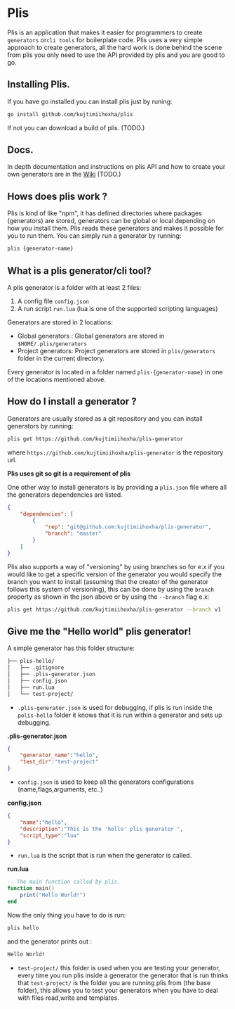 # Plis
Plis is an application that makes it easier for programmers to create `generators` or`cli tools` for boilerplate code.
Plis uses a very simple approach to create generators, all the hard work is done behind the scene from plis you only need
to use the API provided by plis and you are good to go.
## Installing Plis.
If you have go installed you can install plis just by runing:
```bash
go install github.com/kujtimiihoxha/plis
```
If not you can download a build of plis. (TODO.)
## Docs.
In depth documentation and instructions on plis API and how to create your own generators are in the
 [Wiki](https://github.com/kujtimiihoxha/plis/wiki) (TODO.)
## Hows does plis work ?
Plis is kind of like "npm", it has defined directories where packages (generators) are stored, generators can be 
global or local depending on how you install them. Plis reads these generators and makes it possible for you to run them.
You can simply run a generator by running:
```bash
plis {generator-name}
```
## What is a plis generator/cli tool?
A plis generator is a folder with at least 2 files:

1. A config file `config.json`
2. A run script `run.lua` (lua is one of the supported scripting languages)

Generators are stored in 2 locations:

 - Global generators :
 Global generators are stored in   `$HOME/.plis/generators`
 - Project generators:
 Project generators are stored in `plis/generators` folder in the current directory.
 
Every generator is located in a folder named `plis-{generator-name}` in one of the locations mentioned above.
 
## How do I install a generator ?

Generators are usually stored as a git repository and you can install generators by running:

 ```bash
plis get https://github.com/kujtimiihoxha/plis-generator
```

where `https://github.com/kujtimiihoxha/plis-generator` is the repository url.

**Plis uses git so git is a requirement of plis**

One other way to install generators is by providing a `plis.json` file where all the generators dependencies are listed.
```json
{
    "dependencies": [
        {
            "rep": "git@github.com:kujtimiihoxha/plis-generator",
            "branch": "master"
        }
    ]
}
```
Plis also supports a way of "versioning" by using branches so for e.x if you would like to get a specific
version of the generator you would specify the branch you want to install (assuming that the creator of the generator follows
this system of versioning), this can be done by using the `branch` property as shown in the json above or by using 
the `--branch` flag e.x:
```bash
plis get https://github.com/kujtimiihoxha/plis-generator --branch v1
```
## Give me the "Hello world" plis generator!
A simple generator has this folder structure:
```bash
├── plis-hello/
│   ├── .gitignore
│   ├── .plis-generator.json
│   ├── config.json
│   ├── run.lua
│   └── test-project/
```
- `.plis-generator.json` is used for debugging, if plis is run inside the `polis-hello` folder it knows that it is run
within a generator and sets up debugging.

**.plis-generator.json**
```json
{
    "generator_name":"hello",
    "test_dir":"test-project"
}
```
- `config.json` is used to keep all the generators configurations (name,flags,arguments, etc..)

**config.json**
```json
{
    "name":"hello",
    "description":"This is the 'hello' plis generator ",
    "script_type":"lua"
}
```
- `run.lua` is the script that is run when the generator is called.

**run.lua**
```lua
-- The main function called by plis.
function main()
    print("Hello World!")
end
```

Now the only thing you have to do is run:
```bash
plis hello
```

and the generator prints out :
```bash
Hello World!
```

- `test-project/` this folder is used when you are testing your generator, every time you run plis inside a generator
the generator that is run thinks that `test-project/` is the folder you are running plis from (the base folder),
this allows you to test your generators when you have to deal with files read,write and templates.
